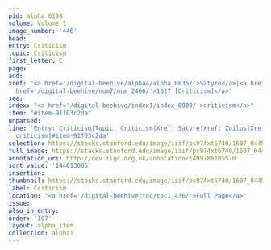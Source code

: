 ```yaml
---
pid: alpha_0198
volume: Volume 1
image_number: '446'
head:
entry: Criticism
topic: Criticism
first_letter: C
page:
add:
xref: "<a href='/digital-beehive/alpha4/alpha_0835/'>Satyre</a>|<a href='/digital-beehive/alpha5/alpha_1077/'>Zoilus</a>|<a
  href='/digital-beehive/num7/num_2466/'>1627 [Criticism]</a>"
see:
index: "<a href='/digital-beehive/index1/index_0909/'>criticism</a>"
item: "#item-91f03c2da"
unparsed:
line: 'Entry: Criticism|Topic: Criticism|Xref: Satyre|Xref: Zoilus|Xref: 1627 [Criticism]|Index:
  criticism|#item-91f03c2da'
selection: https://stacks.stanford.edu/image/iiif/ps974xt6740/1607_0445/847,3006,2963,460/full/0/default.jpg
full_image: https://stacks.stanford.edu/image/iiif/ps974xt6740/1607_0445/full/full/0/default.jpg
annotation_uri: http://dev.llgc.org.uk/annotation/1499786105570
sort_value: '144613006'
insertion:
thumbnail: https://stacks.stanford.edu/image/iiif/ps974xt6740/1607_0445/847,3006,600,180/250,/0/default.jpg
label: Criticism
location: "<a href='/digital-beehive/toc/toc1_436/'>Full Page</a>"
issue:
also_in_entry:
order: '197'
layout: alpha_item
collection: alpha1
---
```

